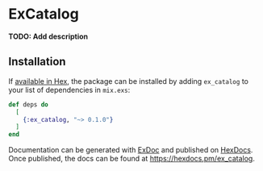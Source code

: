 # ExCatalog

**TODO: Add description**

## Installation

If [available in Hex](https://hex.pm/docs/publish), the package can be installed
by adding `ex_catalog` to your list of dependencies in `mix.exs`:

```elixir
def deps do
  [
    {:ex_catalog, "~> 0.1.0"}
  ]
end
```

Documentation can be generated with [ExDoc](https://github.com/elixir-lang/ex_doc)
and published on [HexDocs](https://hexdocs.pm). Once published, the docs can
be found at <https://hexdocs.pm/ex_catalog>.

